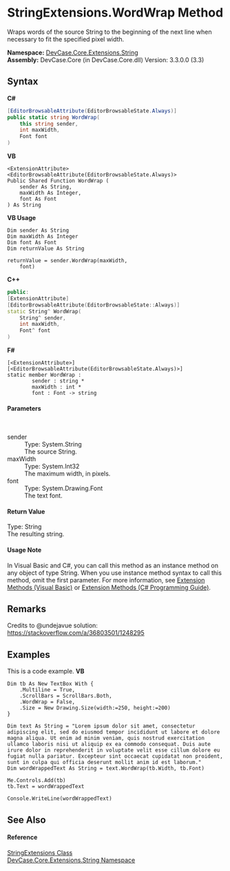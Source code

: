 # StringExtensions.WordWrap Method 
 

Wraps words of the source String to the beginning of the next line when necessary to fit the specified pixel width.

**Namespace:**&nbsp;<a href="N_DevCase_Core_Extensions_String">DevCase.Core.Extensions.String</a><br />**Assembly:**&nbsp;DevCase.Core (in DevCase.Core.dll) Version: 3.3.0.0 (3.3)

## Syntax

**C#**<br />
``` C#
[EditorBrowsableAttribute(EditorBrowsableState.Always)]
public static string WordWrap(
	this string sender,
	int maxWidth,
	Font font
)
```

**VB**<br />
``` VB
<ExtensionAttribute>
<EditorBrowsableAttribute(EditorBrowsableState.Always)>
Public Shared Function WordWrap ( 
	sender As String,
	maxWidth As Integer,
	font As Font
) As String
```

**VB Usage**<br />
``` VB Usage
Dim sender As String
Dim maxWidth As Integer
Dim font As Font
Dim returnValue As String

returnValue = sender.WordWrap(maxWidth, 
	font)
```

**C++**<br />
``` C++
public:
[ExtensionAttribute]
[EditorBrowsableAttribute(EditorBrowsableState::Always)]
static String^ WordWrap(
	String^ sender, 
	int maxWidth, 
	Font^ font
)
```

**F#**<br />
``` F#
[<ExtensionAttribute>]
[<EditorBrowsableAttribute(EditorBrowsableState.Always)>]
static member WordWrap : 
        sender : string * 
        maxWidth : int * 
        font : Font -> string 

```


#### Parameters
&nbsp;<dl><dt>sender</dt><dd>Type: System.String<br />The source String.</dd><dt>maxWidth</dt><dd>Type: System.Int32<br />The maximum width, in pixels.</dd><dt>font</dt><dd>Type: System.Drawing.Font<br />The text font.</dd></dl>

#### Return Value
Type: String<br />The resulting string.

#### Usage Note
In Visual Basic and C#, you can call this method as an instance method on any object of type String. When you use instance method syntax to call this method, omit the first parameter. For more information, see <a href="https://docs.microsoft.com/dotnet/visual-basic/programming-guide/language-features/procedures/extension-methods">Extension Methods (Visual Basic)</a> or <a href="https://docs.microsoft.com/dotnet/csharp/programming-guide/classes-and-structs/extension-methods">Extension Methods (C# Programming Guide)</a>.

## Remarks
Credits to @undejavue solution: <a href="https://stackoverflow.com/a/36803501/1248295" target="_blank">https://stackoverflow.com/a/36803501/1248295</a>

## Examples
This is a code example. 
**VB**<br />
``` VB
Dim tb As New TextBox With {
    .Multiline = True,
    .ScrollBars = ScrollBars.Both,
    .WordWrap = False,
    .Size = New Drawing.Size(width:=250, height:=200)
}

Dim text As String = "Lorem ipsum dolor sit amet, consectetur adipiscing elit, sed do eiusmod tempor incididunt ut labore et dolore magna aliqua. Ut enim ad minim veniam, quis nostrud exercitation ullamco laboris nisi ut aliquip ex ea commodo consequat. Duis aute irure dolor in reprehenderit in voluptate velit esse cillum dolore eu fugiat nulla pariatur. Excepteur sint occaecat cupidatat non proident, sunt in culpa qui officia deserunt mollit anim id est laborum."
Dim wordWrappedText As String = text.WordWrap(tb.Width, tb.Font)

Me.Controls.Add(tb)
tb.Text = wordWrappedText

Console.WriteLine(wordWrappedText)
```


## See Also


#### Reference
<a href="T_DevCase_Core_Extensions_String_StringExtensions">StringExtensions Class</a><br /><a href="N_DevCase_Core_Extensions_String">DevCase.Core.Extensions.String Namespace</a><br />